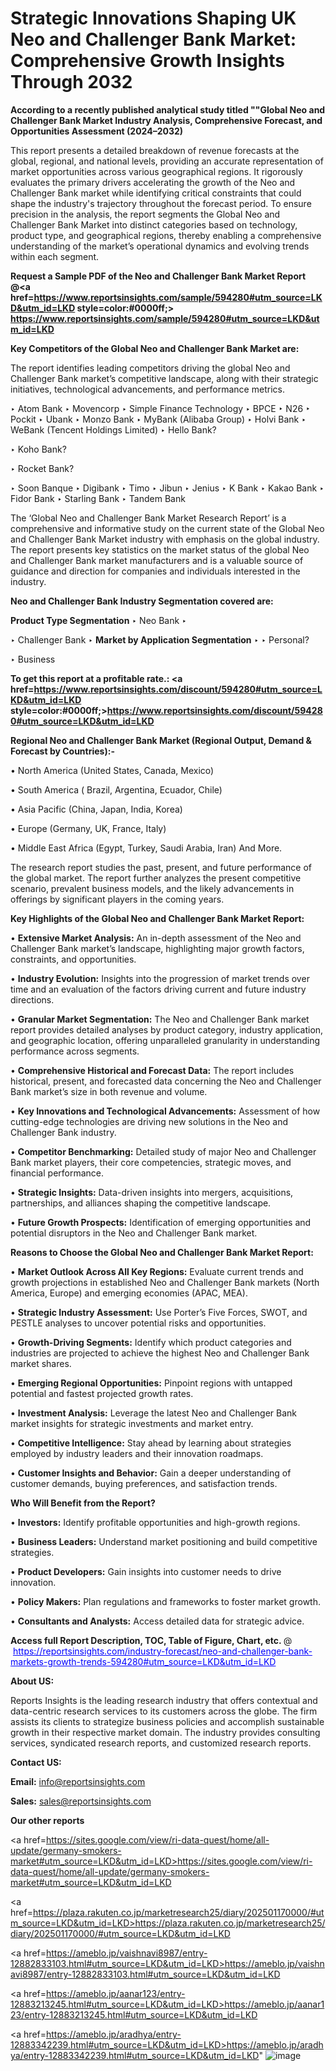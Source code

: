 # Strategic Innovations Shaping UK Neo and Challenger Bank Market: Comprehensive Growth Insights Through 2032

<strong>According to a recently published analytical study titled ""Global Neo and Challenger Bank Market Industry Analysis, Comprehensive Forecast, and Opportunities Assessment (2024–2032)</strong>

This report presents a detailed breakdown of revenue forecasts at the global, regional, and national levels, providing an accurate representation of market opportunities across various geographical regions. It rigorously evaluates the primary drivers accelerating the growth of the Neo and Challenger Bank market while identifying critical constraints that could shape the industry's trajectory throughout the forecast period. To ensure precision in the analysis, the report segments the Global Neo and Challenger Bank Market into distinct categories based on technology, product type, and geographical regions, thereby enabling a comprehensive understanding of the market’s operational dynamics and evolving trends within each segment.

<strong>Request a Sample PDF of the Neo and Challenger Bank Market Report </strong><strong>@<a href=https://www.reportsinsights.com/sample/594280#utm_source=LKD&utm_id=LKD style=color:#0000ff;> https://www.reportsinsights.com/sample/594280#utm_source=LKD&utm_id=LKD</a></strong></font>

<strong>Key Competitors of the Global Neo and Challenger Bank Market are:</strong>

The report identifies leading competitors driving the global Neo and Challenger Bank market’s competitive landscape, along with their strategic initiatives, technological advancements, and performance metrics.

‣ Atom Bank
‣ Movencorp
‣ Simple Finance Technology
‣ BPCE
‣ N26
‣ Pockit
‣ Ubank
‣ Monzo Bank
‣ MyBank (Alibaba Group)
‣ Holvi Bank
‣ WeBank (Tencent Holdings Limited)
‣ Hello Bank?

‣ Koho Bank?

‣ Rocket Bank?

‣ Soon Banque
‣ Digibank
‣ Timo
‣ Jibun
‣ Jenius
‣ K Bank
‣ Kakao Bank
‣ Fidor Bank
‣ Starling Bank
‣ Tandem Bank

The ‘Global Neo and Challenger Bank Market Research Report’ is a comprehensive and informative study on the current state of the Global Neo and Challenger Bank Market industry with emphasis on the global industry. The report presents key statistics on the market status of the global Neo and Challenger Bank market manufacturers and is a valuable source of guidance and direction for companies and individuals interested in the industry.

<strong>Neo and Challenger Bank Industry Segmentation covered are:</strong>

<strong>Product Type Segmentation</strong>
‣
Neo Bank
‣ 

‣ Challenger Bank
‣ 
<strong>Market by Application Segmentation</strong>
‣
‣  Personal?

‣ Business

<strong>To get this report at a profitable rate.: <a href=https://www.reportsinsights.com/discount/594280#utm_source=LKD&utm_id=LKD style=color:#0000ff;>https://www.reportsinsights.com/discount/594280#utm_source=LKD&utm_id=LKD</a></strong></font>

<strong>Regional Neo and Challenger Bank Market (Regional Output, Demand &amp; Forecast by Countries):-</strong>

• North America (United States, Canada, Mexico)

• South America ( Brazil, Argentina, Ecuador, Chile)

• Asia Pacific (China, Japan, India, Korea)

• Europe (Germany, UK, France, Italy)

• Middle East Africa (Egypt, Turkey, Saudi Arabia, Iran) And More.

The research report studies the past, present, and future performance of the global market. The report further analyzes the present competitive scenario, prevalent business models, and the likely advancements in offerings by significant players in the coming years.

<strong>Key Highlights of the Global Neo and Challenger Bank Market Report:</strong>

• <strong>Extensive Market Analysis:</strong> An in-depth assessment of the Neo and Challenger Bank market’s landscape, highlighting major growth factors, constraints, and opportunities.

• <strong>Industry Evolution:</strong> Insights into the progression of market trends over time and an evaluation of the factors driving current and future industry directions.

• <strong>Granular Market Segmentation:</strong> The Neo and Challenger Bank market report provides detailed analyses by product category, industry application, and geographic location, offering unparalleled granularity in understanding performance across segments.

• <strong>Comprehensive Historical and Forecast Data:</strong> The report includes historical, present, and forecasted data concerning the Neo and Challenger Bank market’s size in both revenue and volume.

• <strong>Key Innovations and Technological Advancements:</strong> Assessment of how cutting-edge technologies are driving new solutions in the Neo and Challenger Bank industry.

• <strong>Competitor Benchmarking:</strong> Detailed study of major Neo and Challenger Bank market players, their core competencies, strategic moves, and financial performance.

• <strong>Strategic Insights:</strong> Data-driven insights into mergers, acquisitions, partnerships, and alliances shaping the competitive landscape.

• <strong>Future Growth Prospects:</strong> Identification of emerging opportunities and potential disruptors in the Neo and Challenger Bank market.

<strong>Reasons to Choose the Global Neo and Challenger Bank Market Report:</strong>

• <strong>Market Outlook Across All Key Regions:</strong> Evaluate current trends and growth projections in established Neo and Challenger Bank markets (North America, Europe) and emerging economies (APAC, MEA).

• <strong>Strategic Industry Assessment:</strong> Use Porter’s Five Forces, SWOT, and PESTLE analyses to uncover potential risks and opportunities.

• <strong>Growth-Driving Segments:</strong> Identify which product categories and industries are projected to achieve the highest Neo and Challenger Bank market shares.

• <strong>Emerging Regional Opportunities:</strong> Pinpoint regions with untapped potential and fastest projected growth rates.

• <strong>Investment Analysis:</strong> Leverage the latest Neo and Challenger Bank market insights for strategic investments and market entry.

• <strong>Competitive Intelligence:</strong> Stay ahead by learning about strategies employed by industry leaders and their innovation roadmaps.

• <strong>Customer Insights and Behavior:</strong> Gain a deeper understanding of customer demands, buying preferences, and satisfaction trends.

<strong>Who Will Benefit from the Report?</strong>

• <strong>Investors:</strong> Identify profitable opportunities and high-growth regions.

• <strong>Business Leaders:</strong> Understand market positioning and build competitive strategies.

• <strong>Product Developers:</strong> Gain insights into customer needs to drive innovation.

• <strong>Policy Makers:</strong> Plan regulations and frameworks to foster market growth.

• <strong>Consultants and Analysts:</strong> Access detailed data for strategic advice.
</ul>
<strong>Access full Report Description, TOC, Table of Figure, Chart, etc. </strong>@  <a href=https://reportsinsights.com/industry-forecast/neo-and-challenger-bank-markets-growth-trends-594280#utm_source=LKD&utm_id=LKD style=color:#0000ff;>https://reportsinsights.com/industry-forecast/neo-and-challenger-bank-markets-growth-trends-594280#utm_source=LKD&utm_id=LKD</a></font>

<strong><strong>About US</strong>:</strong>

Reports Insights is the leading research industry that offers contextual and data-centric research services to its customers across the globe. The firm assists its clients to strategize business policies and accomplish sustainable growth in their respective market domain. The industry provides consulting services, syndicated research reports, and customized research reports.

<strong>Contact US:</strong>

<p class=""""><b>Email:</b> <a href=mailto:info@reportsinsights.com>info@reportsinsights.com</a></p>
<p class=""""><b>Sales:</b> <a href=mailto:sales@reportsinsights.com>sales@reportsinsights.com</a></p>

<strong>Our other reports</strong>

<a href=https://sites.google.com/view/ri-data-quest/home/all-update/germany-smokers-market#utm_source=LKD&utm_id=LKD>https://sites.google.com/view/ri-data-quest/home/all-update/germany-smokers-market#utm_source=LKD&utm_id=LKD</a>

<a href=https://plaza.rakuten.co.jp/marketresearch25/diary/202501170000/#utm_source=LKD&utm_id=LKD>https://plaza.rakuten.co.jp/marketresearch25/diary/202501170000/#utm_source=LKD&utm_id=LKD</a>

<a href=https://ameblo.jp/vaishnavi8987/entry-12882833103.html#utm_source=LKD&utm_id=LKD>https://ameblo.jp/vaishnavi8987/entry-12882833103.html#utm_source=LKD&utm_id=LKD</a>

<a href=https://ameblo.jp/aanar123/entry-12883213245.html#utm_source=LKD&utm_id=LKD>https://ameblo.jp/aanar123/entry-12883213245.html#utm_source=LKD&utm_id=LKD</a>

<a href=https://ameblo.jp/aradhya/entry-12883342239.html#utm_source=LKD&utm_id=LKD>https://ameblo.jp/aradhya/entry-12883342239.html#utm_source=LKD&utm_id=LKD</a>"
![image](https://github.com/user-attachments/assets/4e7abba2-ea09-4f2a-ae8c-080215f128f8)
